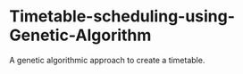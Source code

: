# Timetable-scheduling-using-Genetic-Algorithm
A genetic algorithmic approach to create a timetable.
